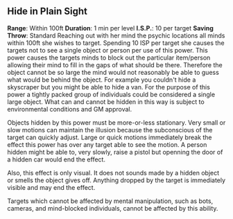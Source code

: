 ## Hide in Plain Sight
**Range**: Within 100ft
**Duration**: 1 min per level
**I.S.P.**: 10 per target
**Saving Throw**: Standard
Reaching out with her mind the psychic locations all minds within 100ft she wishes to target. Spending 10 ISP per target she causes the targets not to see a single object or person per use of this power. This power causes the targets minds to block out the particular item/person allowing their mind to fill in the gaps of what should be there. Therefore the object cannot be so large the mind would not reasonably be able to guess what would be behind the object. For example you couldn't hide a skyscraper but you might be able to hide a van. For the purpose of this power a tightly packed group of individuals could be considered a single large object. What can and cannot be hidden in this way is subject to environmental conditions and GM approval.

Objects hidden by this power must be more-or-less stationary. Very small or slow motions can maintain the illusion because the subconscious of the target can quickly adjust. Large or quick motions immediately break the effect this power has over any target able to see the motion. A person hidden might be able to, very slowly, raise a pistol but openning the door of a hidden car would end the effect.

Also, this effect is only visual. It does not sounds made by a hidden object or smells the object gives off. Anything dropped by the target is immediately visible and may end the effect.

Targets which cannot be affected by mental manipulation, such as bots, cameras, and mind-blocked individuals, cannot be affected by this ability.